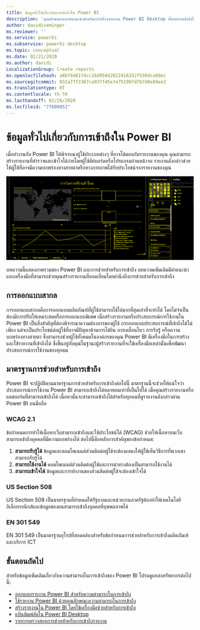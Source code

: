```yaml
---
title: ข้อมูลทั่วไปเกี่ยวกับการเข้าถึงใน Power BI
description: 'คุณลักษณะและคำแนะนำสำหรับการสร้างรายงาน Power BI Desktop ที่สามารถเข้าถึงได้ รวมถึงข้อกำหนดการทำให้เนื้อหาเว็บสามารถเข้าถึงและใช้ประโยชน์ได้ (Web Content Accessibility Guidelines: WCAG)'
author: davidiseminger
ms.reviewer: ''
ms.service: powerbi
ms.subservice: powerbi-desktop
ms.topic: conceptual
ms.date: 02/21/2020
ms.author: davidi
LocalizationGroup: Create reports
ms.openlocfilehash: a8bf446174cc16d95842022416352f538dca69ec
ms.sourcegitcommit: 032a77f2367ca937f45e7e751997d7b7d0e89ee2
ms.translationtype: HT
ms.contentlocale: th-TH
ms.lasthandoff: 02/26/2020
ms.locfileid: "77609851"
---
```

# <a name="overview-of-accessibility-in-power-bi"></a>ข้อมูลทั่วไปเกี่ยวกับการเข้าถึงใน Power BI

เมื่อทำงานกับ Power BI ให้พิจารณาผู้ใช้ประเภทต่างๆ ที่อาจโต้ตอบกับรายงานของคุณ คุณสามารถสร้างรายงานที่สำรวจและเข้าใจได้ง่ายโดยผู้ใช้คีย์บอร์ดหรือโปรแกรมอ่านหน้าจอ รายงานดังกล่าวช่วยให้ผู้ใช้ที่อาจมีความบกพร่องทางสายตาหรือทางกายภาพได้รับประโยชน์จากรายงานของคุณ

![การตั้งค่าความคมชัดสูงใน Windows](media/desktop-accessibility/accessibility-05b.png)

บทความนี้แสดงภาพรวมของ Power BI และการช่วยสำหรับการเข้าถึง บทความเพิ่มเติมมีคำแนะนำและเครื่องมือที่สามารถช่วยคุณสร้างรายงานที่ยอดเยี่ยมโดยคำนึงถึงการช่วยสำหรับการเข้าถึง

## <a name="universal-design"></a>การออกแบบสากล

การออกแบบสากลคือการออกแบบผลิตภัณฑ์ที่ผู้ใช้สามารถใช้ได้มากที่สุดเท่าที่จะทำได้ โดยไม่จำเป็นต้องมีการปรับให้เหมาะสมหรือการออกแบบพิเศษ เมื่อสร้างรายงานหรือประสบการณ์การใช้งานใน Power BI เป็นสิ่งสำคัญที่ต้องพิจารณาความต้องการของผู้ใช้ การออกแบบประสบการณ์ที่เข้าถึงได้ไม่เพียง แต่จะเป็นประโยชน์ต่อผู้ใช้ที่อาจมีปัญหาด้านการได้ยิน การเคลื่อนไหว การรับรู้ หรือความบกพร่องทางสายตา ซึ่งสามารถช่วยผู้ใช้ทั้งหมดในองค์กรของคุณ Power BI มีเครื่องมือในการสร้างและใช้รายงานที่เข้าถึงได้ ซึ่งขึ้นอยู่กับคุณในฐานะผู้สร้างรายงานที่จะใช้เครื่องมือเหล่านั้นเพื่อพัฒนาประสบการณ์การใช้งานของทุกคน

## <a name="accessibility-standards"></a>มาตรฐานการช่วยสำหรับการเข้าถึง

Power BI จะปฏิบัติตามมาตรฐานการช่วยสำหรับการเข้าถึงต่อไปนี้ มาตรฐานนี้จะช่วยให้แน่ใจว่าประสบการณ์การใช้งาน Power BI สามารถเข้าถึงได้หลายคนเท่าที่เป็นไปได้ เมื่อคุณสร้างรายงานหรือแดชบอร์ดที่สามารถเข้าถึงได้ เนื้อหานั้นจะสามารถเข้าถึงได้สำหรับทุกคนที่ดูรายงานดังกล่าวผ่าน Power BI บนมือถือ

### <a name="wcag-21"></a>WCAG 2.1

ข้อกำหนดการทำให้เนื้อหาเว็บสามารถเข้าถึงและใช้ประโยชน์ได้ (WCAG) ช่วยให้เนื้อหาบนเว็บสามารถเข้าถึงบุคคลที่มีความบกพร่องได้ ต่อไปนี้คือหลักการสำคัญของข้อกำหนด:

1. **สามารถรับรู้ได้** ข้อมูลและคอมโพเนนต์ส่วนติดต่อผู้ใช้จะต้องแสดงให้ผู้ใช้เห็นวิธีการที่พวกเขาสามารถรับรู้ได้
2. **สามารถใช้งานได้** คอมโพเนนต์ส่วนติดต่อผู้ใช้และการนำทางต้องเป็นสามารถใช้งานได้
3. **สามารถเข้าใจได้** ข้อมูลและการทำงานของส่วนติดต่อผู้ใช้จะต้องเข้าใจได้

### <a name="us-section-508"></a>US Section 508

US Section 508 เป็นมาตรฐานที่กำหนดให้รัฐบาลและหน่วยงานภาครัฐต้องทำให้เทคโนโลยีอิเล็กทรอนิกส์และข้อมูลของตนสามารถเข้าถึงบุคคลที่ทุพพลภาพได้

### <a name="en-301-549"></a>EN 301 549

EN 301 549 เป็นมาตรฐานยุโรปที่สอดคล้องสำหรับข้อกำหนดการช่วยสำหรับการเข้าถึงผลิตภัณฑ์และบริการ ICT  

## <a name="next-steps"></a>ขั้นตอนถัดไป

สำหรับข้อมูลเพิ่มเติมเกี่ยวกับความสามารถในการเข้าถึงของ Power BI โปรดดูแหล่งทรัพยากรต่อไปนี้:

* [ออกแบบรายงาน Power BI สำหรับความสามารถในการเข้าถึง](desktop-accessibility-creating-reports.md)
* [ใช้รายงาน Power BI ด้วยคุณลักษณะความสามารถในการเข้าถึง](desktop-accessibility-consuming-tools.md)
* [สร้างรายงานใน Power BI โดยใช้เครื่องมือช่วยสำหรับการเข้าถึง](desktop-accessibility-creating-tools.md)
* [แป้นพิมพ์ลัดใน Power BI Desktop](desktop-accessibility-keyboard-shortcuts.md)
* [รายการตรวจสอบการช่วยสำหรับการเข้าถึงรายงาน](desktop-accessibility-creating-reports.md#report-accessibility-checklist)


